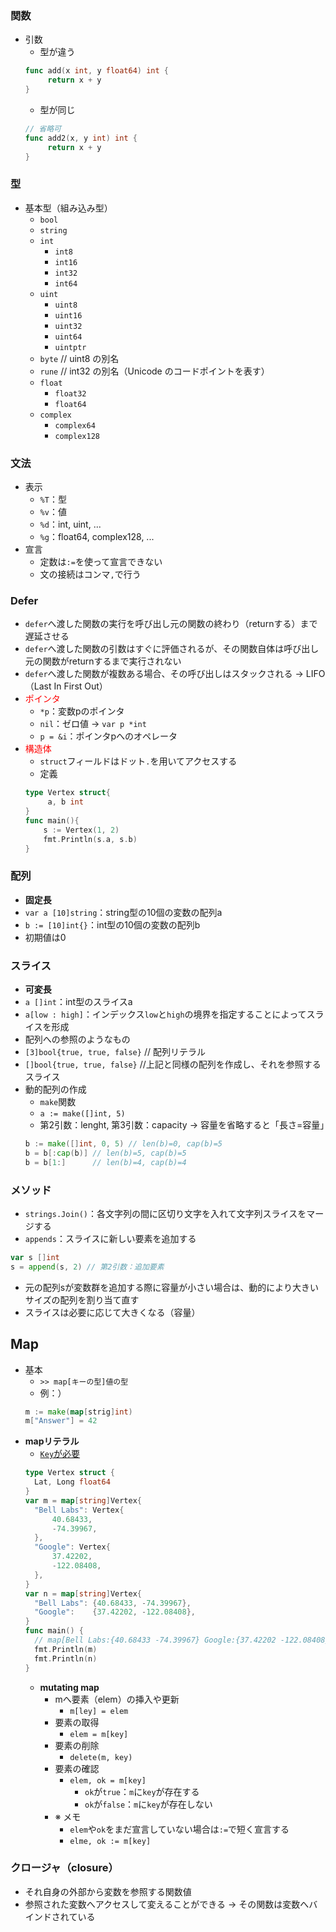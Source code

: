 ### 関数
- 引数
  - 型が違う
  ```go
  func add(x int, y float64) int {
	   return x + y
  }
  ```
  - 型が同じ
  ```go
  // 省略可
  func add2(x, y int) int {
	   return x + y
  }
  ```

### 型  
- 基本型（組み込み型）
  - `bool`
  - `string`
  - `int`
    - `int8`
    - `int16`
    - `int32`
    - `int64`
  - `uint`
    - `uint8`
    - `uint16`
    - `uint32`
    - `uint64`
    - `uintptr`
  - `byte` // uint8 の別名
  - `rune` // int32 の別名（Unicode のコードポイントを表す）
  - `float`
    - `float32`
    - `float64`
  - `complex`
    - `complex64`
    - `complex128`

### 文法
- 表示
  - `%T`：型
  - `%v`：値
  - `%d`：int, uint, ...
  - `%g`：float64, complex128, ...
- 宣言
  - 定数は`:=`を使って宣言できない
  - 文の接続はコンマ`,`で行う

### Defer
  - `defer`へ渡した関数の実行を呼び出し元の関数の終わり（returnする）まで遅延させる
  - `defer`へ渡した関数の引数はすぐに評価されるが、その関数自体は呼び出し元の関数がreturnするまで実行されない
  - `defer`へ渡した関数が複数ある場合、その呼び出しはスタックされる
  → LIFO（Last In First Out）
- <font color=Red>ポインタ</font>
  - `*p`：変数pのポインタ
  - `nil`：ゼロ値
  → `var p *int`
  - `p = &i`：ポインタpへのオペレータ
- <font color=Red>構造体</font>
  - `struct`フィールドはドット`.`を用いてアクセスする
  - 定義
  ```go
  type Vertex struct{
	   a, b int
  }
  func main(){
      s := Vertex(1, 2)
      fmt.Println(s.a, s.b)
  }
  ```

### 配列
- __固定長__
- `var a [10]string`：string型の10個の変数の配列a
- `b := [10]int{}`：int型の10個の変数の配列b
- 初期値は0

### スライス
- __可変長__
- `a []int`：int型のスライスa
- `a[low : high]`：インデックス`low`と`high`の境界を指定することによってスライスを形成
- 配列への参照のようなもの
- `[3]bool{true, true, false}` // 配列リテラル
- `[]bool{true, true, false}` //上記と同様の配列を作成し、それを参照するスライス
- 動的配列の作成
  - `make`関数
  - `a := make([]int, 5)`
  - 第2引数：lenght, 第3引数：capacity
  → 容量を省略すると「長さ=容量」
  ```go
  b := make([]int, 0, 5) // len(b)=0, cap(b)=5
  b = b[:cap(b)] // len(b)=5, cap(b)=5
  b = b[1:]      // len(b)=4, cap(b)=4
  ```

### メソッド
- `strings.Join()`：各文字列の間に区切り文字を入れて文字列スライスをマージする
- `appends`：スライスに新しい要素を追加する
```go
var s []int
s = append(s, 2) // 第2引数：追加要素
```
  - 元の配列sが変数群を追加する際に容量が小さい場合は、動的により大きいサイズの配列を割り当て直す
  - スライスは必要に応じて大きくなる（容量）

## Map
- 基本
  - `>> map[キーの型]値の型`
  - 例：）
  ```go
  m := make(map[strig]int)
  m["Answer"] = 42
  ```
- __mapリテラル__
  - <u>`Key`が必要</u>
  ```go
  type Vertex struct {
  	Lat, Long float64
  }
  var m = map[string]Vertex{
  	"Bell Labs": Vertex{
  		40.68433,
  		-74.39967,
  	},
  	"Google": Vertex{
  		37.42202,
  		-122.08408,
  	},
  }
  var n = map[string]Vertex{
  	"Bell Labs": {40.68433, -74.39967},
  	"Google":    {37.42202, -122.08408},
  }
  func main() {
  	// map[Bell Labs:{40.68433 -74.39967} Google:{37.42202 -122.08408}]
  	fmt.Println(m)
  	fmt.Println(n)
  }
  ```  
  - __mutating map__
    - mへ要素（elem）の挿入や更新
      - `m[ley] = elem`
    - 要素の取得
      - `elem = m[key]`
    - 要素の削除
      - `delete(m, key)`
    - 要素の確認
      - `elem, ok = m[key]`
        - `ok`が`true`：`m`に`key`が存在する
        - `ok`が`false`：`m`に`key`が存在しない
    - ※ メモ
      - `elem`や`ok`をまだ宣言していない場合は`:=`で短く宣言する
      - `elme, ok := m[key]`      

### クロージャ（closure）
- それ自身の外部から変数を参照する関数値
- 参照された変数へアクセスして変えることができる
→ その関数は変数へバインドされている
